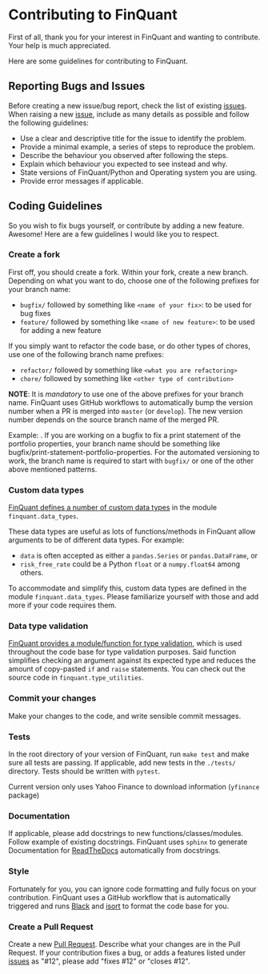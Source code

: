 # Contributing to FinQuant
First of all, thank you for your interest in FinQuant and wanting to contribute. Your help is much appreciated.

Here are some guidelines for contributing to FinQuant.

## Reporting Bugs and Issues
Before creating a new issue/bug report, check the list of existing [issues](https://github.com/fmilthaler/FinQuant/issues). When raising a new [issue](https://github.com/fmilthaler/FinQuant/issues), include as many details as possible and follow the following guidelines:
- Use a clear and descriptive title for the issue to identify the problem.
- Provide a minimal example, a series of steps to reproduce the problem.
- Describe the behaviour you observed after following the steps.
- Explain which behaviour you expected to see instead and why.
- State versions of FinQuant/Python and Operating system you are using.
- Provide error messages if applicable.

## Coding Guidelines
So you wish to fix bugs yourself, or contribute by adding a new feature. Awesome! Here are a few guidelines I would like you to respect.

### Create a fork
First off, you should create a fork. Within your fork, create a new branch. Depending on what you want to do,
choose one of the following prefixes for your branch name:
- `bugfix/` followed by something like `<name of your fix>`: to be used for bug fixes
- `feature/` followed by something like `<name of new feature>`: to be used for adding a new feature

If you simply want to refactor the code base, or do other types of chores, use one of the following branch name prefixes:
- `refactor/` followed by something like `<what you are refactoring>`
- `chore/` followed by something like `<other type of contribution>`

**NOTE**: It is _mandatory_ to use one of the above prefixes for your branch name. FinQuant uses GitHub workflows
to automatically bump the version number when a PR is merged into `master` (or `develop`).
The new version number depends on the source branch name of the merged PR.

Example:
. If you are working on a bugfix to fix a print statement of the portfolio properties,
your branch name should be something like bugfix/print-statement-portfolio-properties.
For the automated versioning to work, the branch name is required to start with `bugfix/` or one of the other
above mentioned patterns.

### Custom data types
[FinQuant defines a number of custom data types](https://finquant.readthedocs.io/en/latest/developers.html#data-types)
in the module `finquant.data_types`.

These data types are useful as lots of functions/methods in FinQuant allow arguments to be of different data types.
For example:
- `data` is often accepted as either a `pandas.Series` or `pandas.DataFrame`, or
- `risk_free_rate` could be a Python `float` or a `numpy.float64` among others.

To accommodate and simplify this, custom data types are defined in the module `finquant.data_types`.
Please familiarize yourself with those and add more if your code requires them.

### Data type validation
[FinQuant provides a module/function for type validation](https://finquant.readthedocs.io/en/latest/developers.html#type-validation),
which is used throughout the code base for type validation purposes. Said function simplifies checking an argument
against its expected type and reduces the amount of copy-pasted `if` and `raise` statements.
You can check out the source code in `finquant.type_utilities`.

### Commit your changes
Make your changes to the code, and write sensible commit messages.

### Tests
In the root directory of your version of FinQuant, run `make test` and make sure all tests are passing.
If applicable, add new tests in the `./tests/` directory. Tests should be written with `pytest`.

Current version only uses Yahoo Finance to download information (`yfinance` package)

### Documentation
If applicable, please add docstrings to new functions/classes/modules.
Follow example of existing docstrings. FinQuant uses `sphinx` to generate Documentation
for [ReadTheDocs](https://finquant.readthedocs.io) automatically from docstrings.

### Style
Fortunately for you, you can ignore code formatting and fully focus on your contribution.
FinQuant uses a GitHub workflow that is automatically triggered and runs [Black](https://github.com/psf/black) and
[isort](https://pycqa.github.io/isort/) to format the code base for you.

### Create a Pull Request
Create a new [Pull Request](https://github.com/fmilthaler/FinQuant/pulls).
Describe what your changes are in the Pull Request.
If your contribution fixes a bug, or adds a features listed under
[issues](https://github.com/fmilthaler/FinQuant/issues) as "#12", please add "fixes #12" or "closes #12".
